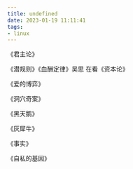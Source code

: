 ```yaml
---
title: undefined
date: 2023-01-19 11:11:41
tags:
- linux
---
```


《君主论》

《潜规则》《血酬定律》吴思 在看《资本论》

《爱的博弈》

《洞穴奇案》

《黑天鹅》

《灰犀牛》

《事实》

《自私的基因》

